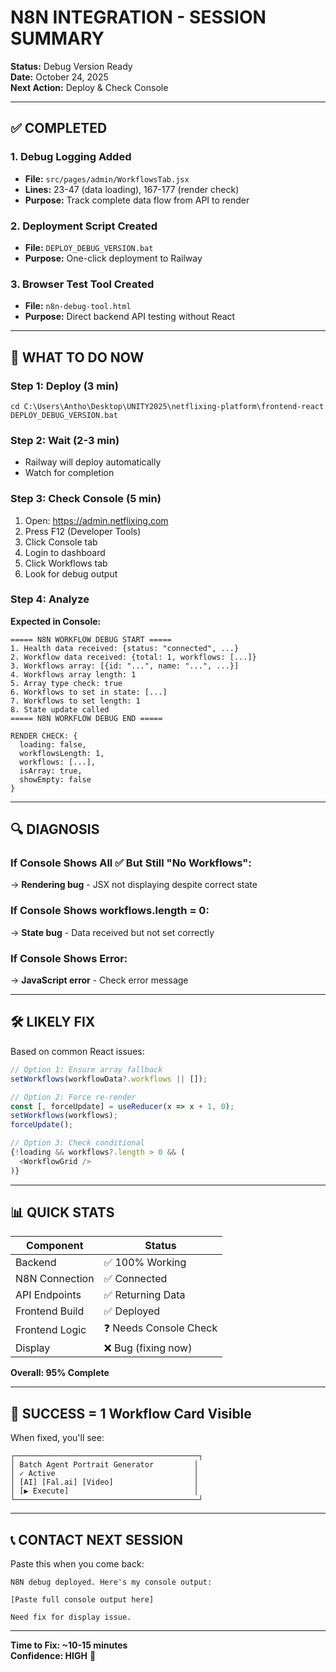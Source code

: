 # N8N INTEGRATION - SESSION SUMMARY
**Status:** Debug Version Ready  
**Date:** October 24, 2025  
**Next Action:** Deploy & Check Console

---

## ✅ COMPLETED

### 1. Debug Logging Added
- **File:** `src/pages/admin/WorkflowsTab.jsx`
- **Lines:** 23-47 (data loading), 167-177 (render check)
- **Purpose:** Track complete data flow from API to render

### 2. Deployment Script Created
- **File:** `DEPLOY_DEBUG_VERSION.bat`
- **Purpose:** One-click deployment to Railway

### 3. Browser Test Tool Created
- **File:** `n8n-debug-tool.html`
- **Purpose:** Direct backend API testing without React

---

## 🎯 WHAT TO DO NOW

### Step 1: Deploy (3 min)
```batch
cd C:\Users\Antho\Desktop\UNITY2025\netflixing-platform\frontend-react
DEPLOY_DEBUG_VERSION.bat
```

### Step 2: Wait (2-3 min)
- Railway will deploy automatically
- Watch for completion

### Step 3: Check Console (5 min)
1. Open: https://admin.netflixing.com
2. Press F12 (Developer Tools)
3. Click Console tab
4. Login to dashboard
5. Click Workflows tab
6. Look for debug output

### Step 4: Analyze
**Expected in Console:**
```
===== N8N WORKFLOW DEBUG START =====
1. Health data received: {status: "connected", ...}
2. Workflow data received: {total: 1, workflows: [...]}
3. Workflows array: [{id: "...", name: "...", ...}]
4. Workflows array length: 1
5. Array type check: true
6. Workflows to set in state: [...]
7. Workflows to set length: 1
8. State update called
===== N8N WORKFLOW DEBUG END =====

RENDER CHECK: {
  loading: false,
  workflowsLength: 1,
  workflows: [...],
  isArray: true,
  showEmpty: false
}
```

---

## 🔍 DIAGNOSIS

### If Console Shows All ✅ But Still "No Workflows":
→ **Rendering bug** - JSX not displaying despite correct state

### If Console Shows workflows.length = 0:
→ **State bug** - Data received but not set correctly

### If Console Shows Error:
→ **JavaScript error** - Check error message

---

## 🛠️ LIKELY FIX

Based on common React issues:

```javascript
// Option 1: Ensure array fallback
setWorkflows(workflowData?.workflows || []);

// Option 2: Force re-render
const [, forceUpdate] = useReducer(x => x + 1, 0);
setWorkflows(workflows);
forceUpdate();

// Option 3: Check conditional
{!loading && workflows?.length > 0 && (
  <WorkflowGrid />
)}
```

---

## 📊 QUICK STATS

| Component | Status |
|-----------|--------|
| Backend | ✅ 100% Working |
| N8N Connection | ✅ Connected |
| API Endpoints | ✅ Returning Data |
| Frontend Build | ✅ Deployed |
| Frontend Logic | ❓ Needs Console Check |
| Display | ❌ Bug (fixing now) |

**Overall: 95% Complete**

---

## 🎯 SUCCESS = 1 Workflow Card Visible

When fixed, you'll see:
```
┌─────────────────────────────────────────┐
│ Batch Agent Portrait Generator         │
│ ✓ Active                               │
│ [AI] [Fal.ai] [Video]                  │
│ [▶ Execute]                            │
└─────────────────────────────────────────┘
```

---

## 📞 CONTACT NEXT SESSION

Paste this when you come back:

```
N8N debug deployed. Here's my console output:

[Paste full console output here]

Need fix for display issue.
```

---

**Time to Fix: ~10-15 minutes**  
**Confidence: HIGH** 🚀
